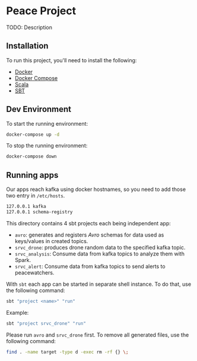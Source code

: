 # Peace Project

TODO: Description

## Installation

To run this project, you'll need to install the following:

- [Docker](https://docs.docker.com/engine/install/)
- [Docker Compose](https://docs.docker.com/compose/install/)
- [Scala](https://www.scala-lang.org/download/)
- [SBT](https://www.scala-sbt.org/download.html)

## Dev Environment

To start the running environment:

```sh
docker-compose up -d
```

To stop the running environment:

```sh
docker-compose down
```

## Running apps

Our apps reach kafka using docker hostnames, so you need to add those two entry in `/etc/hosts`.

```txt
127.0.0.1 kafka
127.0.0.1 schema-registry
```

This directory contains 4 sbt projects each being independent app:

- `avro`: generates and registers _Avro_ schemas for data used as keys/values in created topics.
- `srvc_drone`: produces drone random data to the specified kafka topic.
- `srvc_analysis`: Consume data from kafka topics to analyze them with Spark.
- `srvc_alert`: Consume data from kafka topics to send alerts to peacewatchers.

With `sbt` each app can be started in separate shell instance.
To do that, use the following command:

```sh
sbt "project <name>" "run"
```

Example:

```sh
sbt "project srvc_drone" "run"
```

Please run `avro` and `srvc_drone` first.
To remove all generated files, use the following command:

```sh
find . -name target -type d -exec rm -rf {} \;
```
